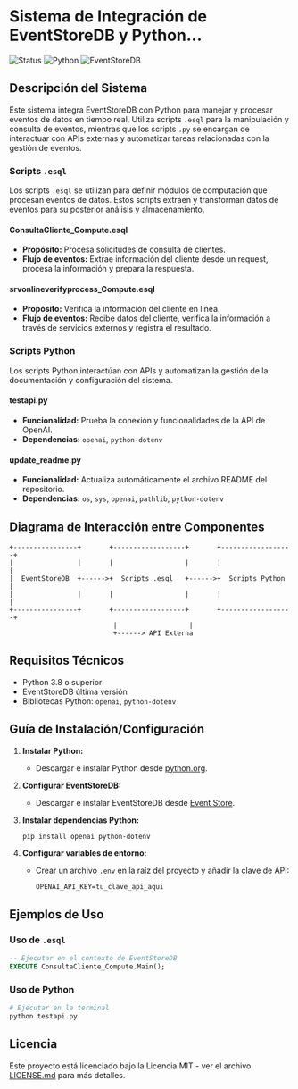 # Sistema de Integración de EventStoreDB y Python...

![Status](https://img.shields.io/badge/status-active-success.svg)
![Python](https://img.shields.io/badge/python-3.8+-blue.svg)
![EventStoreDB](https://img.shields.io/badge/EventStoreDB-latest-orange.svg)

## Descripción del Sistema
Este sistema integra EventStoreDB con Python para manejar y procesar eventos de datos en tiempo real. Utiliza scripts `.esql` para la manipulación y consulta de eventos, mientras que los scripts `.py` se encargan de interactuar con APIs externas y automatizar tareas relacionadas con la gestión de eventos.

### Scripts `.esql`
Los scripts `.esql` se utilizan para definir módulos de computación que procesan eventos de datos. Estos scripts extraen y transforman datos de eventos para su posterior análisis y almacenamiento.

#### ConsultaCliente_Compute.esql
- **Propósito:** Procesa solicitudes de consulta de clientes.
- **Flujo de eventos:** Extrae información del cliente desde un request, procesa la información y prepara la respuesta.

#### srvonlineverifyprocess_Compute.esql
- **Propósito:** Verifica la información del cliente en línea.
- **Flujo de eventos:** Recibe datos del cliente, verifica la información a través de servicios externos y registra el resultado.

### Scripts Python
Los scripts Python interactúan con APIs y automatizan la gestión de la documentación y configuración del sistema.

#### testapi.py
- **Funcionalidad:** Prueba la conexión y funcionalidades de la API de OpenAI.
- **Dependencias:** `openai`, `python-dotenv`

#### update_readme.py
- **Funcionalidad:** Actualiza automáticamente el archivo README del repositorio.
- **Dependencias:** `os`, `sys`, `openai`, `pathlib`, `python-dotenv`

## Diagrama de Interacción entre Componentes
```plaintext
+----------------+       +------------------+       +------------------+
|                |       |                  |       |                  |
|  EventStoreDB  +------>+  Scripts .esql   +------>+  Scripts Python  |
|                |       |                  |       |                  |
+----------------+       +------------------+       +------------------+
                          |                  |
                          +------> API Externa
```

## Requisitos Técnicos
- Python 3.8 o superior
- EventStoreDB última versión
- Bibliotecas Python: `openai`, `python-dotenv`

## Guía de Instalación/Configuración
1. **Instalar Python:**
   - Descargar e instalar Python desde [python.org](https://www.python.org/downloads/).

2. **Configurar EventStoreDB:**
   - Descargar e instalar EventStoreDB desde [Event Store](https://eventstore.com/downloads/).

3. **Instalar dependencias Python:**
   ```bash
   pip install openai python-dotenv
   ```

4. **Configurar variables de entorno:**
   - Crear un archivo `.env` en la raíz del proyecto y añadir la clave de API:
     ```
     OPENAI_API_KEY=tu_clave_api_aqui
     ```

## Ejemplos de Uso

### Uso de `.esql`
```sql
-- Ejecutar en el contexto de EventStoreDB
EXECUTE ConsultaCliente_Compute.Main();
```

### Uso de Python
```python
# Ejecutar en la terminal
python testapi.py
```

## Licencia
Este proyecto está licenciado bajo la Licencia MIT - ver el archivo [LICENSE.md](LICENSE.md) para más detalles.